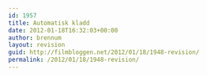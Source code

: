 ```yaml
---
id: 1957
title: Automatisk kladd
date: 2012-01-18T16:32:03+00:00
author: brennum
layout: revision
guid: http://filmbloggen.net/2012/01/18/1948-revision/
permalink: /2012/01/18/1948-revision/
---
```

